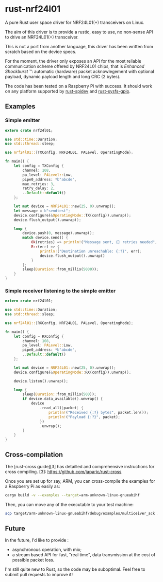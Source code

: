 # rust-nrf24l01

A pure Rust user space driver for NRF24L01(+) transceivers on Linux.

The aim of this driver is to provide a rustic, easy to use, no non-sense
API to drive an NRF24L01(+) transceiver.

This is not a port from another language, this driver has been written from scratch
based on the device specs.

For the moment, the driver only exposes an API for the most reliable communication
scheme offered by NRF24L01 chips, that is _Enhanced Shockburst_ ™:
automatic (hardware) packet acknowlegement with optional payload, dynamic payload length and
long CRC (2 bytes).

The code has been tested on a Raspberry Pi with success. It should work on any platform supported
by [rust-spidev][1] and [rust-sysfs-gpio][2].

[1]: https://github.com/rust-embedded/rust-spidev
[2]: https://github.com/rust-embedded/rust-sysfs-gpio

## Examples

### Simple emitter

```rust
extern crate nrf24l01;

use std::time::Duration;
use std::thread::sleep;

use nrf24l01::{TXConfig, NRF24L01, PALevel, OperatingMode};

fn main() {
    let config = TXConfig {
        channel: 108,
        pa_level: PALevel::Low,
        pipe0_address: *b"abcde",
        max_retries: 3,
        retry_delay: 2,
        ..Default::default()
    };

    let mut device = NRF24L01::new(25, 0).unwrap();
    let message = b"sendtest";
    device.configure(&OperatingMode::TX(config)).unwrap();
    device.flush_output().unwrap();

    loop {
        device.push(0, message).unwrap();
        match device.send() {
            Ok(retries) => println!("Message sent, {} retries needed", retries),
            Err(err) => {
                println!("Destination unreachable: {:?}", err);
                device.flush_output().unwrap()
            }
        };
        sleep(Duration::from_millis(5000));
    }
}
```

### Simple receiver listening to the simple emitter

```rust
extern crate nrf24l01;

use std::time::Duration;
use std::thread::sleep;

use nrf24l01::{RXConfig, NRF24L01, PALevel, OperatingMode};

fn main() {
    let config = RXConfig {
        channel: 108,
        pa_level: PALevel::Low,
        pipe0_address: *b"abcde",
        ..Default::default()
    };

    let mut device = NRF24L01::new(25, 0).unwrap();
    device.configure(&OperatingMode::RX(config)).unwrap();

    device.listen().unwrap();

    loop {
        sleep(Duration::from_millis(500));
        if device.data_available().unwrap() {
            device
                .read_all(|packet| {
                    println!("Received {:?} bytes", packet.len());
                    println!("Payload {:?}", packet);
                })
                .unwrap();
        }
    }
}
```

## Cross-compilation

The [rust-cross guide][3] has detailled and comprehensive instructions for cross compiling.
[3]: https://github.com/japaric/rust-cross

Once you are set up for say, ARM, you can cross-compile the examples for a Raspberry Pi as easily as:

```bash
cargo build -v --examples --target=arm-unknown-linux-gnueabihf
```

Then, you can move any of the executable to your test machine:

```bash
scp target/arm-unknown-linux-gnueabihf/debug/examples/multiceiver_ack ...
```

## Future

In the future, I'd like to provide :

* asynchronous operation, with mio;
* a stream based API for fast, "real time", data transmission
at the cost of possible packet loss.

I'm still quite new to Rust, so the code may be suboptimal. Feel free to submit pull requests to improve it!
